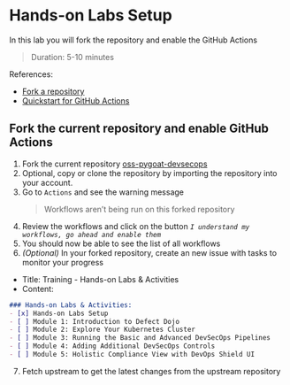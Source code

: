# Hands-on Labs Setup
In this lab you will fork the repository and enable the GitHub Actions
> Duration: 5-10 minutes

References:
- [Fork a repository](https://docs.github.com/en/get-started/quickstart/fork-a-repo)
- [Quickstart for GitHub Actions](https://docs.github.com/en/actions/quickstart)

## Fork the current repository and enable GitHub Actions

1. Fork the current repository [oss-pygoat-devsecops](https://github.com/devopsshield/oss-pygoat-devsecops)
2. Optional, copy or clone the repository by importing the repository into your account.
3. Go to `Actions` and see the warning message
    > Workflows aren’t being run on this forked repository
4. Review the workflows and click on the button _`I understand my workflows, go ahead and enable them`_
5. You should now be able to see the list of all workflows
6. _(Optional)_ In your forked repository, create an new issue with tasks to monitor your progress

- Title: Training - Hands-on Labs & Activities
- Content:
```markdown
### Hands-on Labs & Activities:
- [x] Hands-on Labs Setup
- [ ] Module 1: Introduction to Defect Dojo
- [ ] Module 2: Explore Your Kubernetes Cluster
- [ ] Module 3: Running the Basic and Advanced DevSecOps Pipelines
- [ ] Module 4: Adding Additional DevSecOps Controls
- [ ] Module 5: Holistic Compliance View with DevOps Shield UI
```
7. Fetch upstream to get the latest changes from the upstream repository
